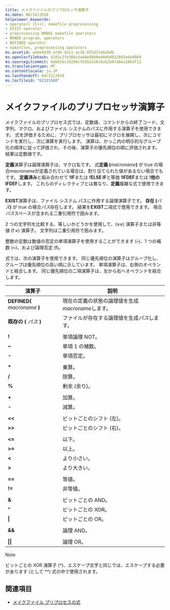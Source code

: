 ```yaml
---
title: メイクファイルのプリプロセッサ演算子
ms.date: 06/14/2018
helpviewer_keywords:
- operators [C++], makefile preprocessing
- EXIST operator
- preprocessing NMAKE makefile operators
- NMAKE program, operators
- DEFINED operator
- makefiles, preprocessing operators
ms.assetid: a46e4d39-afdb-43c1-ac3b-025d33e6ebdb
ms.openlocfilehash: 4101c2fe30bcba44e9b69ed4d6d022845e6e8904
ms.sourcegitcommit: 0ab61bc3d2b6cfbd52a16c6ab2b97a8ea1864f12
ms.translationtype: MT
ms.contentlocale: ja-JP
ms.lasthandoff: 04/23/2019
ms.locfileid: "62321580"
---
```

# <a name="makefile-preprocessing-operators"></a>メイクファイルのプリプロセッサ演算子

メイクファイルのプリプロセス式では、定数値、コマンドからの終了コード、文字列、マクロ、およびファイル システムのパスに作用する演算子を使用できます。 式を評価するために、プリプロセッサは最初にマクロを展開し、次にコマンドを実行し、次に演算を実行します。 演算は、かっこ内の明示的なグループ化の順序に従って評価され、その後、演算子の優先順位の順に評価されます。 結果は定数値です。

**定義**演算子は論理演算子は、マクロ名です。 式**定義 (**_macroname_**)** が true の場合*macroname*が定義されている場合は、割り当てられた値があるない場合でもです。 **定義済み**と組み合わせて **!IF**または **!ELSE IF**と等価 **!IFDEF**または **!他の IFDEF**します。 これらのディレクティブとは異なり、**定義**複雑な式で使用できます。

**EXIST**演算子は、ファイル システム パスに作用する論理演算子です。 **存在 (**_パス_**)** が true の場合*パス*存在します。 結果を**EXIST**二項式で使用できます。 場合*パス*スペースが含まれる二重引用符で囲みます。

2 つの文字列を比較する、等しいかどうかを使用して、(**==**) 演算子または非等値 (**! =**) 演算子。 文字列は二重引用符で囲みます。

整数の定数は数値の否定の単項演算子を使用することができます (**-**)、1 つの補数 (**~**)、および論理否定 (**!**)。

式では、次の演算子を使用できます。 同じ優先順位の演算子はグループ化し、グループは優先順位の高い順に示しています。 単項演算子は、右側のオペランドと結合します。 同じ優先順位の二項演算子は、左から右へオペランドを結合します。

|演算子|説明|
|--------------|-----------------|
|**DEFINED(** *macroname* **)**|現在の定義の状態の論理値を生成*macroname*します。|
|**既存の (** *パス* **)**|ファイルが存在する論理値を生成*パス*します。|
|||
|**\!**|単項論理 NOT。|
|**~**|単項 1 の補数。|
|**-**|単項否定。|
|||
|**&#42;**|乗算。|
|**/**|除算。|
|**%**|剰余 (余り)。|
|||
|**+**|加算。|
|**-**|減算。|
|||
|**\<\<**|ビットごとのシフト (左)。|
|**>>**|ビットごとのシフト (右)。|
|||
|**\<=**|以下。|
|**>=**|以上。|
|**\<**|より小さい。|
|**>**|より大きい。|
|||
|**==**|等値。|
|**\!=**|非等値。|
|||
|**&**|ビットごとの AND。|
|**^**|ビットごとの XOR。|
|**&#124;**|ビットごとの OR。|
|||
|**&&**|論理 AND。|
|||
|**&#124;&#124;**|論理 OR。|

> [!NOTE]
> ビットごとの XOR 演算子 (**^**)、エスケープ文字と同じでは、エスケープする必要があります (として **^^**) 式の中で使用されます。

## <a name="see-also"></a>関連項目

- [メイクファイル プリプロセスの式](expressions-in-makefile-preprocessing.md)